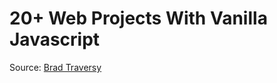 # 20+ Web Projects With Vanilla Javascript

Source: [Brad Traversy](https://github.com/bradtraversy/vanillawebprojects)